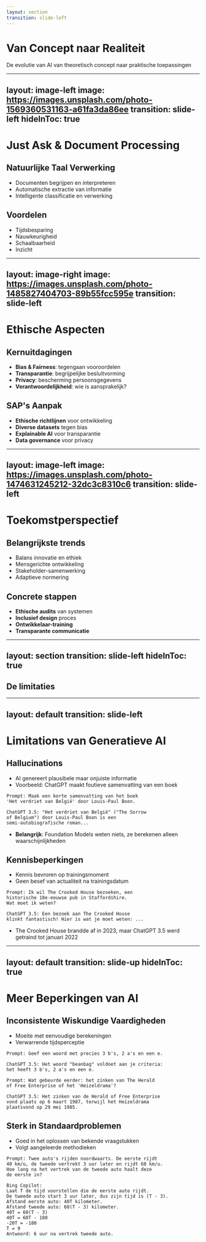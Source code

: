 ```yaml
---
layout: section
transition: slide-left
---
```


# Van Concept naar Realiteit

De evolutie van AI van theoretisch concept naar praktische toepassingen

---
layout: image-left
image: https://images.unsplash.com/photo-1569360531163-a61fa3da86ee
transition: slide-left
hideInToc: true
---

# Just Ask & Document Processing

## Natuurlijke Taal Verwerking
- Documenten begrijpen en interpreteren
- Automatische extractie van informatie
- Intelligente classificatie en verwerking

## Voordelen
- Tijdsbesparing
- Nauwkeurigheid
- Schaalbaarheid
- Inzicht

<!--
## Voordelen
- **Tijdsbesparing**: automatisering van handmatige processen
- **Nauwkeurigheid**: vermindering van verwerkingsfouten
- **Schaalbaarheid**: verwerking van grote documentvolumes
- **Inzicht**: betere data-extractie voor besluitvorming

## Use Cases
- Factuurverwerking
- Contractanalyse
- Compliance-documentatie
- Klantcorrespondentie
-->

---
layout: image-right
image: https://images.unsplash.com/photo-1485827404703-89b55fcc595e
transition: slide-left
---

# Ethische Aspecten

## Kernuitdagingen
- **Bias & Fairness**: tegengaan vooroordelen
- **Transparantie**: begrijpelijke besluitvorming
- **Privacy**: bescherming persoonsgegevens
- **Verantwoordelijkheid**: wie is aansprakelijk?

## SAP's Aanpak
- **Ethische richtlijnen** voor ontwikkeling
- **Diverse datasets** tegen bias
- **Explainable AI** voor transparantie
- **Data governance** voor privacy

---
layout: image-left
image: https://images.unsplash.com/photo-1474631245212-32dc3c8310c6
transition: slide-left
---

# Toekomstperspectief

## Belangrijkste trends
- Balans innovatie en ethiek
- Mensgerichte ontwikkeling
- Stakeholder-samenwerking
- Adaptieve normering

## Concrete stappen
- **Ethische audits** van systemen
- **Inclusief design** proces
- **Ontwikkelaar-training**
- **Transparante communicatie**


---
layout: section
transition: slide-left
hideInToc: true
---

## De limitaties

---
layout: default
transition: slide-left
---

# Limitations van Generatieve AI

<div class="grid grid-cols-2 gap-6">
<div>

## Hallucinations
- AI genereert plausibele maar onjuiste informatie
- Voorbeeld: ChatGPT maakt foutieve samenvatting van een boek

```text
Prompt: Maak een korte samenvatting van het boek 
'Het verdriet van België' door Louis-Paul Boon.

ChatGPT 3.5: "Het verdriet van België" ("The Sorrow 
of Belgium") door Louis-Paul Boon is een 
semi-autobiografische roman...
```

- **Belangrijk**: Foundation Models weten niets, ze berekenen alleen waarschijnlijkheden

</div>
<div>

## Kennisbeperkingen
- Kennis bevroren op trainingsmoment
- Geen besef van actualiteit na trainingsdatum

```text
Prompt: Ik wil The Crooked House bezoeken, een 
historische 18e-eeuwse pub in Staffordshire. 
Wat moet ik weten?

ChatGPT 3.5: Een bezoek aan The Crooked House 
klinkt fantastisch! Hier is wat je moet weten: ...
```

- The Crooked House brandde af in 2023, maar ChatGPT 3.5 werd getraind tot januari 2022

</div>
</div>

---
layout: default
transition: slide-up
hideInToc: true
---

# Meer Beperkingen van AI

<div class="grid grid-cols-2 gap-6">
<div>

## Inconsistente Wiskundige Vaardigheden
- Moeite met eenvoudige berekeningen
- Verwarrende tijdsperceptie

```text
Prompt: Geef een woord met precies 3 b's, 2 a's en een e.

ChatGPT 3.5: Het woord "beanbag" voldoet aan je criteria: 
het heeft 3 b's, 2 a's en een e.
```

```text
Prompt: Wat gebeurde eerder: het zinken van The Herald 
of Free Enterprise of het 'Heizeldrama'?

ChatGPT 3.5: Het zinken van de Herald of Free Enterprise 
vond plaats op 6 maart 1987, terwijl het Heizeldrama 
plaatsvond op 29 mei 1985.
```

</div>
<div>

## Sterk in Standaardproblemen
- Goed in het oplossen van bekende vraagstukken
- Volgt aangeleerde methodieken

```text
Prompt: Twee auto's rijden noordwaarts. De eerste rijdt 
40 km/u, de tweede vertrekt 3 uur later en rijdt 60 km/u. 
Hoe lang na het vertrek van de tweede auto haalt deze 
de eerste in?

Bing Copilot: 
Laat T de tijd voorstellen die de eerste auto rijdt.
De tweede auto start 3 uur later, dus zijn tijd is (T - 3).
Afstand eerste auto: 40T kilometer.
Afstand tweede auto: 60(T - 3) kilometer.
40T = 60(T - 3)
40T = 60T - 180
-20T = -180
T = 9
Antwoord: 6 uur na vertrek tweede auto.
```

</div>
</div>
